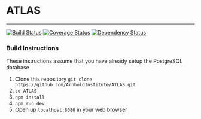 # ATLAS
----------

[![Build Status](https://travis-ci.org/ArnholdInstitute/ATLAS.svg?branch=master)](https://travis-ci.org/ArnholdInstitute/ATLAS)
[![Coverage Status](https://coveralls.io/repos/github/ArnholdInstitute/ATLAS/badge.svg?branch=master)](https://coveralls.io/github/ArnholdInstitute/ATLAS?branch=master)
[![Dependency Status](https://gemnasium.com/badges/github.com/ArnholdInstitute/ATLAS.svg)](https://gemnasium.com/github.com/ArnholdInstitute/ATLAS)

### Build Instructions

These instructions assume that you have already setup the PostgreSQL database

1. Clone this repository `git clone https://github.com/ArnholdInstitute/ATLAS.git`
2. `cd ATLAS`
3. `npm install`
4. `npm run dev`
5. Open up `localhost:8080` in your web browser
